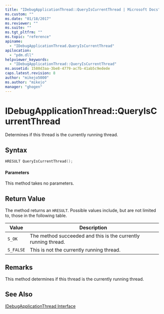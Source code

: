 ```yaml
---
title: "IDebugApplicationThread::QueryIsCurrentThread | Microsoft Docs"
ms.custom: ""
ms.date: "01/18/2017"
ms.reviewer: ""
ms.suite: ""
ms.tgt_pltfrm: ""
ms.topic: "reference"
apiname: 
  - "IDebugApplicationThread.QueryIsCurrentThread"
apilocation: 
  - "pdm.dll"
helpviewer_keywords: 
  - "IDebugApplicationThread::QueryIsCurrentThread"
ms.assetid: 1580d3aa-3be8-4779-ac7b-41ab5c9edede
caps.latest.revision: 8
author: "mikejo5000"
ms.author: "mikejo"
manager: "ghogen"
---
```

# IDebugApplicationThread::QueryIsCurrentThread
Determines if this thread is the currently running thread.  
  
## Syntax  
  
```cpp
HRESULT QueryIsCurrentThread();  
```  
  
#### Parameters  
 This method takes no parameters.  
  
## Return Value  
 The method returns an `HRESULT`. Possible values include, but are not limited to, those in the following table.  
  
|Value|Description|  
|-----------|-----------------|  
|`S_OK`|The method succeeded and this is the currently running thread.|  
|`S_FALSE`|This is not the currently running thread.|  
  
## Remarks  
 This method determines if this thread is the currently running thread.  
  
## See Also  
 [IDebugApplicationThread Interface](../../winscript/reference/idebugapplicationthread-interface.md)